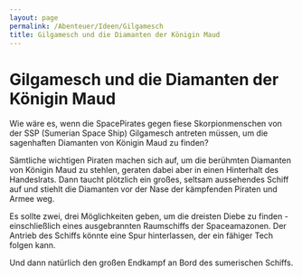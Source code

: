 ```yaml
---
layout: page
permalink: /Abenteuer/Ideen/Gilgamesch
title: Gilgamesch und die Diamanten der Königin Maud
---
```


# Gilgamesch und die Diamanten der Königin Maud

Wie wäre es, wenn die SpacePirates gegen fiese Skorpionmenschen von der SSP (Sumerian Space Ship) Gilgamesch antreten müssen, um die sagenhaften Diamanten von Königin Maud zu finden?

Sämtliche wichtigen Piraten machen sich auf, um die berühmten Diamanten von Königin Maud zu stehlen, geraten dabei aber in einen Hinterhalt des Handeslrats. Dann taucht plötzlich ein großes, seltsam aussehendes Schiff auf und stiehlt die Diamanten vor der Nase der kämpfenden Piraten und Armee weg.

Es sollte zwei, drei Möglichkeiten geben, um die dreisten Diebe zu finden - einschließlich eines ausgebrannten Raumschiffs der Spaceamazonen. Der Antrieb des Schiffs könnte eine Spur hinterlassen, der ein fähiger Tech folgen kann.

Und dann natürlich den großen Endkampf an Bord des sumerischen Schiffs.

